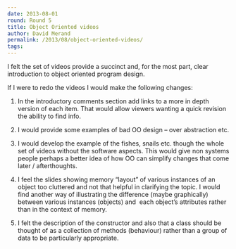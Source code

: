 ```yaml
---
date: 2013-08-01
round: Round 5
title: Object Oriented videos
author: David Merand
permalink: /2013/08/object-oriented-videos/
tags:
---
```

I felt the set of videos provide a succinct and, for the most part, clear introduction to object oriented program design.

If I were to redo the videos I would make the following changes:

1) In the introductory comments section add links to a more in depth version of each item. That would allow viewers wanting a quick revision the ability to find info.

2) I would provide some examples of bad OO design &#8211; over abstraction etc.

3) I would develop the example of the fishes, snails etc. though the whole set of videos without the software aspects. This would give non systems people perhaps a better idea of how OO can simplify changes that come later / afterthoughts.

4) I feel the slides showing memory &#8220;layout&#8221; of various instances of an object too cluttered and not that helpful in clarifying the topic. I would find another way of illustrating the difference (maybe graphically) between various instances (objects) and  each object&#8217;s attributes rather than in the context of memory.

5) I felt the description of the constructor and also that a class should be thought of as a collection of methods (behaviour) rather than a group of data to be particularly appropriate.
